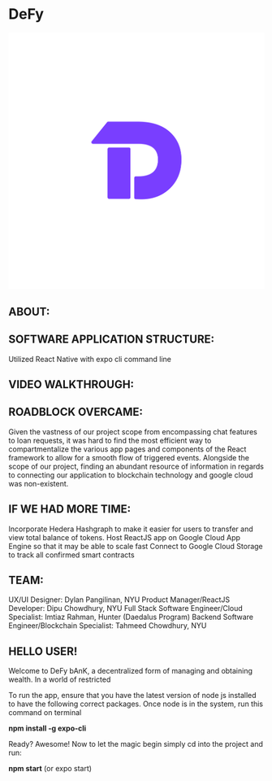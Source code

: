 # DeFy
![LOGO](/assets/Defy.png)

## ABOUT:


## SOFTWARE APPLICATION STRUCTURE:

Utilized React Native with expo cli command line 


## VIDEO WALKTHROUGH:


## ROADBLOCK OVERCAME:

Given the vastness of our project scope from encompassing chat features to loan requests, it was hard to find the most efficient way to compartmentalize the various app pages and components of the React framework to allow for a smooth flow of triggered events. Alongside the scope of our project, finding an abundant resource of information in regards to connecting our application to blockchain technology and google cloud was non-existent.


## IF WE HAD MORE TIME:

Incorporate Hedera Hashgraph to make it easier for users to transfer and view total balance of tokens.
Host ReactJS app on Google Cloud App Engine so that it may be able to scale fast
Connect to Google Cloud Storage to track all confirmed smart contracts 


## TEAM:

UX/UI Designer: Dylan Pangilinan, NYU
Product Manager/ReactJS Developer: Dipu Chowdhury, NYU
Full Stack Software Engineer/Cloud Specialist: Imtiaz Rahman, Hunter (Daedalus Program)
Backend Software Engineer/Blockchain Specialist: Tahmeed Chowdhury, NYU


## HELLO USER!

Welcome to DeFy bAnK, a decentralized form of managing and obtaining wealth. In a world of restricted 

To run the app, ensure that you have the latest version of node js installed to have the following correct packages. Once node is in the system, run this command on terminal

**npm install -g expo-cli**

Ready? Awesome! Now to let the magic begin simply cd into the project and run:

**npm start** (or expo start)

